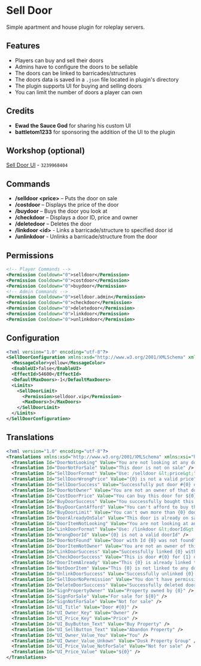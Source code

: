 # Sell Door
Simple apartment and house plugin for roleplay servers.

## Features
* Players can buy and sell their doors
* Admins have to configure the doors to be sellable
* The doors can be linked to barricades/structures
* The doors data is saved in a `.json` file located in plugin's directory
* The plugin supports UI for buying and selling doors
* You can limit the number of doors a player can own

## Credits
* **Ewad the Sauce God** for sharing his custom UI
* **battletom1233** for sponsoring the addition of the UI to the plugin

## Workshop (optional)
[Sell Door UI](https://steamcommunity.com/sharedfiles/filedetails/?id=3239968404) - `3239968404`

## Commands
* **/selldoor <price\>** – Puts the door on sale
* **/costdoor** – Displays the price of the door
* **/buydoor** – Buys the door you look at
* **/checkdoor** – Displays a door ID, price and owner
* **/deletedoor** – Deletes the door
* **/linkdoor \<id\>** - Links a barricade/structure to specified door id
* **/unlinkdoor** - Unlinks a barricade/structure from the door

## Permissions
```xml
<!-- Player Commands -->
<Permission Cooldown="0">selldoor</Permission>
<Permission Cooldown="0">costdoor</Permission>
<Permission Cooldown="0">buydoor</Permission>
<!-- Admin Commands -->
<Permission Cooldown="0">selldoor.admin</Permission>
<Permission Cooldown="0">checkdoor</Permission>
<Permission Cooldown="0">deletedoor</Permission>
<Permission Cooldown="0">linkdoor</Permission>
<Permission Cooldown="0">unlinkdoor</Permission>
```

## Configuration
```xml
<?xml version="1.0" encoding="utf-8"?>
<SellDoorConfiguration xmlns:xsd="http://www.w3.org/2001/XMLSchema" xmlns:xsi="http://www.w3.org/2001/XMLSchema-instance">
  <MessageColor>yellow</MessageColor>
  <EnableUI>false</EnableUI>
  <EffectId>54600</EffectId>
  <DefaultMaxDoors>-1</DefaultMaxDoors>
  <Limits>
    <SellDoorLimit>
      <Permission>selldoor.vip</Permission>
      <MaxDoors>3</MaxDoors>
    </SellDoorLimit>
  </Limits>
</SellDoorConfiguration>
```

## Translations
```xml
<?xml version="1.0" encoding="utf-8"?>
<Translations xmlns:xsd="http://www.w3.org/2001/XMLSchema" xmlns:xsi="http://www.w3.org/2001/XMLSchema-instance">
  <Translation Id="DoorNotLooking" Value="You are not looking at any door" />
  <Translation Id="DoorNotForSale" Value="This door is not on sale" />
  <Translation Id="SellDoorFormat" Value="Use: /selldoor &lt;price&gt;" />
  <Translation Id="SellDoorWrongPrice" Value="{0} is not a valid price" />
  <Translation Id="SellDoorSuccess" Value="Successfully put door #{0} on sale for ${1}" />
  <Translation Id="DoorNotOwner" Value="You are not an owner of that door" />
  <Translation Id="CostDoorPrice" Value="You can buy this door for ${0}" />
  <Translation Id="BuyDoorSuccess" Value="You successfully bought this door for ${0}" />
  <Translation Id="BuyDoorCantAfford" Value="You can't afford to buy this door. It costs: ${0}" />
  <Translation Id="BuyDoorLimit" Value="You can't own more than {0} doors!" />
  <Translation Id="DoorAlreadyOnSale" Value="This door is already on sale" />
  <Translation Id="DoorItemNotLooking" Value="You are not looking at any barricade or structure" />
  <Translation Id="LinkDoorFormat" Value="Use: /linkdoor &lt;doorId&gt;" />
  <Translation Id="WrongDoorId" Value="{0} is not a valid doorId" />
  <Translation Id="DoorNotFound" Value="Door with Id {0} was not found" />
  <Translation Id="DoorItemNotOwner" Value="You are not an owner of this {0}" />
  <Translation Id="LinkDoorSuccess" Value="Successfully linked {0} with door #{1}" />
  <Translation Id="CheckDoorSuccess" Value="This is door #{0} for {1} owned by {2}" />
  <Translation Id="DoorItemAlready" Value="This {0} is already linked to door" />
  <Translation Id="NotDoorItem" Value="This {0} is not linked to any door" />
  <Translation Id="UnlinkDoorSuccess" Value="Successfully unlinked {0} with door #{1}" />
  <Translation Id="SellDoorNoPermission" Value="You don't have permission to add a new door on sale" />
  <Translation Id="DeleteDoorSucccess" Value="Successfully deleted door #{0} with {1} items" />
  <Translation Id="SignPropertyOwner" Value="Property owned by {0}" />
  <Translation Id="SignForSale" Value="For sale for ${0}" />
  <Translation Id="SignNotForSale" Value="Not for sale" />
  <Translation Id="UI_Title" Value="Door #{0}" />
  <Translation Id="UI_Owner_Key" Value="Owner" />
  <Translation Id="UI_Price_Key" Value="Price" />
  <Translation Id="UI_BuyButton_Text" Value="Buy Property" />
  <Translation Id="UI_SellButton_Text" Value="Abandon Property" />
  <Translation Id="UI_Owner_Value_You" Value="You" />
  <Translation Id="UI_Owner_Value_Unkown" Value="Dusk Property Group" />
  <Translation Id="UI_Price_Value_NotForSale" Value="Not for sale" />
  <Translation Id="UI_Price_Value" Value="${0}" />
</Translations>
```

